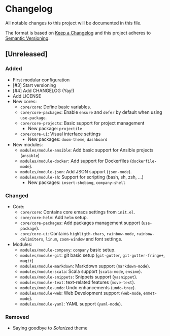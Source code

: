 # Changelog
All notable changes to this project will be documented in this file.

The format is based on [Keep a Changelog](http://keepachangelog.com/) and this project adheres to [Semantic Versioning](http://semver.org/).

## [Unreleased]
### Added
- First modular configuration
- [#3] Start versioning
- [#4] Add CHANGELOG (Yay!)
- Add LICENSE
- New cores:
  - `core/core`: Define basic variables.
  - `core/core-packages`: Enable `ensure` and `defer` by default when using `use-package`.
  - `core/core-projects`: Basic support for project management
    - New package: `projectile`
  - `core/core-ui`: Visual interface settings
    - New packages: `doom-theme`, `dashboard`
- New modules:
  - `modules/module-ansible`: Add basic support for Ansible projects (`ansible`)
  - `modules/module-docker`: Add support for Dockerfiles (`dockerfile-mode`).
  - `modules/module-json`: Add JSON support (`json-mode`).
  - `modules/module-sh`: Support for scripting (bash, sh, zsh, ...)
    - New packages: `insert-shebang`, `company-shell`

### Changed

- Core:
  - `core/core`: Contains core emacs settings from `init.el`.
  - `core/core-helm`: Add `helm` setup.
  - `core/core-packages`: Add packages management support (`use-package`).
  - `core/core-ui`: Contains `highligth-chars`, `rainbow-mode`, `rainbow-delimiters`, `linum`, `zoom-window` and font settings.
- Modules:
  - `modules/module-company`: `company` basic setup.
  - `modules/module-git`: git basic setup (`git-gutter`, `git-gutter-fringe+`, `magit`)
  - `modules/module-markdown`: Markdown support (`markdown-mode`).
  - `modules/module-scala`: Scala support (`scala-mode`, `ensime`).
  - `modules/module-snippets`: Snippets support (`yasnippet`).
  - `modules/module-text`: text-related features (`move-text`).
  - `modules/module-undo`: Undo enhancements (`undo-tree`).
  - `modules/module-web`: Web Development support (`web-mode`, `emmet-mode`).
  - `modules/module-yaml`: YAML support (`yaml-mode`).
### Removed

- Saying goodbye to _Solarized_ theme

